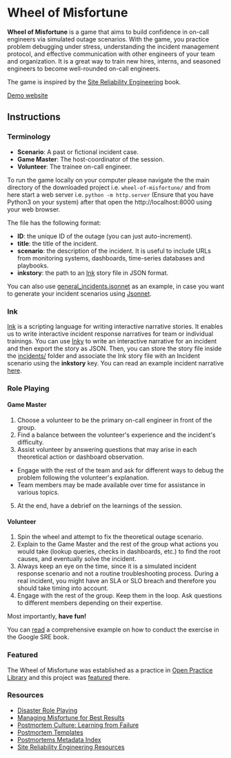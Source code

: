 # Wheel of Misfortune
**Wheel of Misfortune** is a game that aims to build confidence in on-call engineers via simulated outage scenarios.
With the game, you practice problem debugging under stress, understanding the incident management protocol,
and effective communication with other engineers of your team and organization.
It is a great way to train new hires, interns, and seasoned engineers to become well-rounded on-call engineers.

The game is inspired by the [Site Reliability Engineering](https://landing.google.com/sre/book/chapters/accelerating-sre-on-call.html#xref_training_disaster-rpg) book.

[Demo website](https://dastergon.gr/wheel-of-misfortune)

## Instructions
### Terminology

*   **Scenario**: A past or fictional incident case.
*   **Game Master**: The host-coordinator of the session.
*   **Volunteer**: The trainee on-call engineer.


To run the game locally on your computer please navigate the the main directory of the downloaded project i.e. `wheel-of-misfortune/` and from here start a web server i.e. `python -m http.server` (Ensure that you have Python3 on your system) after that open the http://localhost:8000 using your web browser.

The file has the following format:
- **ID**: the unique ID of the outage (you can just auto-increment).
- **title**: the title of the incident.
- **scenario**: the description of the incident. It is useful to include URLs from monitoring systems, dashboards, time-series databases and playbooks.
- **inkstory**: the path to an [Ink](https://www.inklestudios.com/ink/) story file in JSON format.

You can also use [general\_incidents.jsonnet](incidents/general_incidents.jsonnet.sample) as an example, in case you want to generate your incident scenarios using [Jsonnet](https://jsonnet.org/).

### Ink
[Ink](https://github.com/inkle/ink) is a scripting language for writing interactive narrative stories. It enables us to write interactive incident response narratives for team or individual trainings. You can use [Inky](https://github.com/inkle/inky) to write an interactive narrative for an incident and then export the story as JSON. Then, you can store the story file inside the [incidents/](incidents/) folder and associate the Ink story file with an Incident scenario using the **inkstory** key. You can read an example incident narrative [here](https://github.com/dastergon/wheel-of-misfortune/tree/master/incidents/redis-story.json).

### Role Playing
#### Game Master

1.  Choose a volunteer to be the primary on-call engineer in front of the group.
2.  Find a balance between the volunteer's experience and the incident's difficulty.
3.  Assist volunteer by answering questions that may arise in each theoretical action or dashboard observation.
  * Engage with the rest of the team and ask for different ways to debug the problem following the volunteer's explanation.
  * Team members may be made available over time for assistance in various topics.
5.  At the end, have a debrief on the learnings of the session.


#### Volunteer

1.  Spin the wheel and attempt to fix the theoretical outage scenario.
2.  Explain to the Game Master and the rest of the group what actions you would take (lookup queries, checks in dashboards, etc.) to find the root causes, and eventually solve the incident.
3.  Always keep an eye on the time, since it is a simulated incident response scenario and not a routine troubleshooting process. During a real incident, you might have an SLA or SLO breach and therefore you should take timing into account.
4.  Engage with the rest of the group. Keep them in the loop. Ask questions to different members depending on their expertise.

Most importantly, **have fun!**

You can [read](https://landing.google.com/sre/book/chapters/accelerating-sre-on-call.html#xref_training_disaster-rpg) a comprehensive example on how to conduct the exercise in the Google SRE book.

### Featured

The Wheel of Misfortune was established as a practice in [Open Practice Library](https://openpracticelibrary.com/) and this project was [featured](https://openpracticelibrary.com/practice/wheel-of-misfortune/) there.

### Resources

*   [Disaster Role Playing](https://landing.google.com/sre/book/chapters/accelerating-sre-on-call.html#xref_training_disaster-rpg)
*   [Managing Misfortune for Best Results](https://www.usenix.org/conference/srecon18europe/presentation/barry)
*   [Postmortem Culture: Learning from Failure](https://landing.google.com/sre/book/chapters/postmortem-culture.html)
*   [Postmortem Templates](https://github.com/dastergon/postmortem-templates)
*   [Postmortems Metadata Index](https://postmortems.app)
*   [Site Reliability Engineering Resources](https://github.com/dastergon/awesome-sre)
